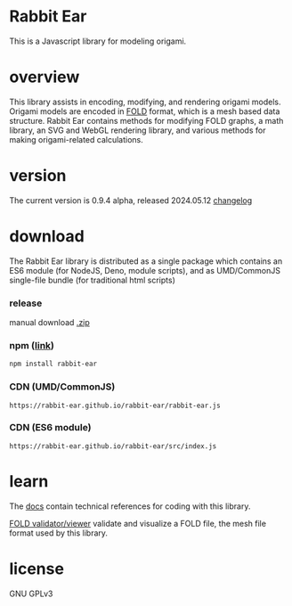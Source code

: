 # Rabbit Ear

This is a Javascript library for modeling origami.

# overview

This library assists in encoding, modifying, and rendering origami models. Origami models are encoded in [FOLD](https://github.com/edemaine/FOLD/) format, which is a mesh based data structure. Rabbit Ear contains methods for modifying FOLD graphs, a math library, an SVG and WebGL rendering library, and various methods for making origami-related calculations.

# version

The current version is 0.9.4 alpha, released 2024.05.12 [changelog](https://rabbit-ear.github.io/rabbit-ear/changelog.html)

# download

The Rabbit Ear library is distributed as a single package which contains an ES6 module (for NodeJS, Deno, module scripts), and as UMD/CommonJS single-file bundle (for traditional html scripts)

### release

manual download [.zip](https://github.com/rabbit-ear/rabbit-ear/releases/)

### npm ([link](https://www.npmjs.com/package/rabbit-ear))

```bash
npm install rabbit-ear
```

### CDN (UMD/CommonJS)

```
https://rabbit-ear.github.io/rabbit-ear/rabbit-ear.js
```

### CDN (ES6 module)

```
https://rabbit-ear.github.io/rabbit-ear/src/index.js
```

# learn

The [docs](https://rabbitear.org/docs/) contain technical references for coding with this library.

[FOLD validator/viewer](https://foldfile.com/) validate and visualize a FOLD file, the mesh file format used by this library.

# license

GNU GPLv3
